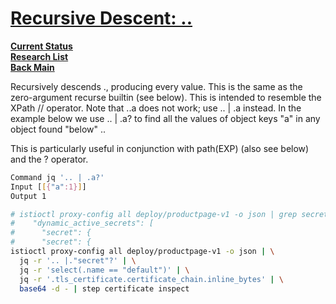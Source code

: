 # **[Recursive Descent: ..](https://jqlang.github.io/jq/manual/v1.6/#recursive-descent)**

**[Current Status](../../../development/status/weekly/current_status.md)**\
**[Research List](../../../research/research_list.md)**\
**[Back Main](../../../README.md)**

Recursively descends ., producing every value. This is the same as the zero-argument recurse builtin (see below). This is intended to resemble the XPath // operator. Note that ..a does not work; use .. | .a instead. In the example below we use .. | .a? to find all the values of object keys "a" in any object found "below" ..

This is particularly useful in conjunction with path(EXP) (also see below) and the ? operator.

```bash
Command jq '.. | .a?'
Input [[{"a":1}]]
Output 1
```

```bash
# istioctl proxy-config all deploy/productpage-v1 -o json | grep secret
#    "dynamic_active_secrets": [
#      "secret": {
#      "secret": {
istioctl proxy-config all deploy/productpage-v1 -o json | \
  jq -r '.. |."secret"?' | \
  jq -r 'select(.name == "default")' | \
  jq -r '.tls_certificate.certificate_chain.inline_bytes' | \
  base64 -d - | step certificate inspect
  ```
